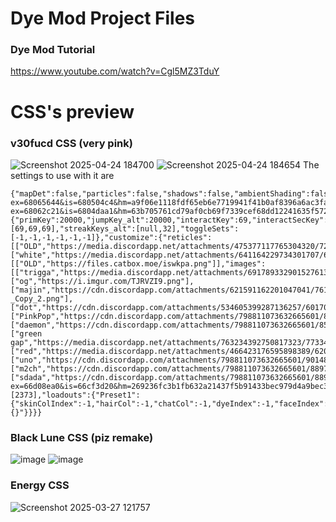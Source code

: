 # Dye Mod Project Files
### Dye Mod Tutorial
https://www.youtube.com/watch?v=Cgl5MZ3TduY



# CSS's preview
### v30fucd CSS (very pink)
![Screenshot 2025-04-24 184700](https://github.com/user-attachments/assets/02decaf3-e0bc-457f-9cc4-52248d582a6d)
![Screenshot 2025-04-24 184654](https://github.com/user-attachments/assets/bf09c061-7550-48b6-9cdb-bb17ce4ecca4)
The settings to use with it are 
```
{"mapDet":false,"particles":false,"shadows":false,"ambientShading":false,"yourTrails":false,"muzzleFlash":false,"bulletCasings":false,"impactHoles":false,"sniperFlapAnim":false,"screenShake":false,"lighting":"0","showExplo":false,"scaleUI":0.8,"oldScoreboard":true,"dynamicHP":false,"showHitInd":false,"showDMG":false,"showKillC":true,"showDeaths":true,"showStreak":true,"showFPS":true,"showSpeed":true,"speedOffY":0.2,"nametagStyle":"3","healthColT":"#b5ff70","healthColE":"#a72525","hideNonTrade":true,"showMinimap":false,"showMedals":false,"playMedals":false,"crosshairSho":"4","crosshairImage":"https://media.discordapp.net/attachments/782492466560499712/783338971634729030/beast3.png?ex=68065644&is=680504c4&hm=a9f06e1118fdf65eb6e7719941f41b0af8396a6ac3fa108ee3bad000fbca5236&=&format=webp&quality=lossless&width=14&height=12","crosshairAlways":true,"crosshairColor":"#1eff00","crosshairShadowThickess":0,"crosshairThick":1.5,"crosshairLen":3.5,"crosshairShoM":"1","crosshairAlwaysM":true,"crosshairColorM":"#b3ff00","crosshairShadowThickessM":0,"crosshairThickM":1.5,"crosshairLenM":6.5,"customHitmarker":"https://media.discordapp.net/attachments/872012544947154995/1052185525521494016/roadCross.png?ex=68062c21&is=6804daa1&hm=63b705761cd79af0cb69f7339cef68dd12241635f5725f19a0b0fb9c415ebf17&=&format=webp&quality=lossless&width=113&height=113","sensitivityX":0.6,"sensitivityY":0.6,"aimSensitivityX":0.5,"aimSensitivityY":0.5,"sound":0.02,"fov":85,"fpsFOV":105,"weaponBob":0,"weaponLean":0.2,"weaponOffX":1.6,"weaponOffY":2.6,"weaponOffZ":0.85,"weapSwapY":-0.2,"weapReloadY":0.6,"adsFovMlt":0,"aimAnim":false,"hideADS":true,"showHands":false,"showWeapon":false,"showWeaponSec":false,"scoreColor":"#5e172d","scoreScale":1.8,"scoreOffY":2,"progMScale":0.1,"bulletTracerCol":"#ffffff","autoLoadLast":true,"scopeBorders":false,"useDamageOverlay":false,"controls":{"primKey":20000,"jumpKey_alt":20000,"interactKey":69,"interactSecKey":69,"sprayKey_alt":32,"inspKey":70,"swapKey":10005,"meleeKey":10004,"wepVisKey":81,"kpdVoteYKey":49,"kpdVoteNKey":50,"sandboxKill":51,"sandboxSpawnBot":-1,"streakKeys":[69,69,69],"streakKeys_alt":[null,32],"toggleSets":[-1,-1,-1,-1,-1,-1]},"customize":{"reticles":[["OLD","https://media.discordapp.net/attachments/475377117765304320/729879584849395773/mycross.png"],["white","https://media.discordapp.net/attachments/641164229734301707/653143792265986048/dot_1.png"]],"scopes":[["OLD","https://files.catbox.moe/iswkpa.png"]],"images":[["trigga","https://media.discordapp.net/attachments/691789332901527613/691789755997749318/sukaks2.png"],["og","https://i.imgur.com/TJRVZI9.png"],["majin","https://cdn.discordapp.com/attachments/621591162201047041/761276223112085585/Majin4ch_-_Copy_2.png"],["dot","https://cdn.discordapp.com/attachments/534605399287136257/601700542196088833/dot.png"],["PinkPop","https://cdn.discordapp.com/attachments/798811073632665601/803226715123613756/gold_xhair.png"],["daemon","https://cdn.discordapp.com/attachments/798811073632665601/853485755312373780/disposedcross.png"],["green gap","https://media.discordapp.net/attachments/763234392750817323/773348746192879636/cross.png"],["red","https://media.discordapp.net/attachments/466423176595898389/620303489989345291/redch.png"],["uno","https://cdn.discordapp.com/attachments/798811073632665601/901488379038953512/crosshair3.png"],["m2ch","https://cdn.discordapp.com/attachments/798811073632665601/889709320906899477/green_m2ch.png"],["sdada","https://cdn.discordapp.com/attachments/798811073632665601/889709320906899477/green_m2ch.png?ex=66d08ea0&is=66cf3d20&hm=269236fc3b1fb632a21437f5b91433bec979d4a9bec3a7b84a6c9ea8c82f994b&",0]],"favorites":[2373],"loadouts":{"Preset1":{"skinColIndex":-1,"hairCol":-1,"chatCol":-1,"dyeIndex":-1,"faceIndex":-1,"shoeIndex":-1,"attachIndex":-1,"reticleIndex":-1,"savedReticle":"","scopeIndex":-1,"savedScope":"","meleeIndex":-1,"backIndex":-1,"hatIndex":-1,"waistIndex":-1,"secondaryInd":10,"kcStatIndex":-1,"classindex":12,"skins":"{}"}}}}
```
### Black Lune CSS (piz remake)
![image](https://github.com/user-attachments/assets/32e3221c-41cf-4c24-a43d-c80b566f0d9e)
![image](https://github.com/user-attachments/assets/5ffa740b-27da-406f-8b7f-71d7e95a0d89)

### Energy CSS
![Screenshot 2025-03-27 121757](https://github.com/user-attachments/assets/88bbd345-7eff-41a6-9f4c-b21afb943868)
